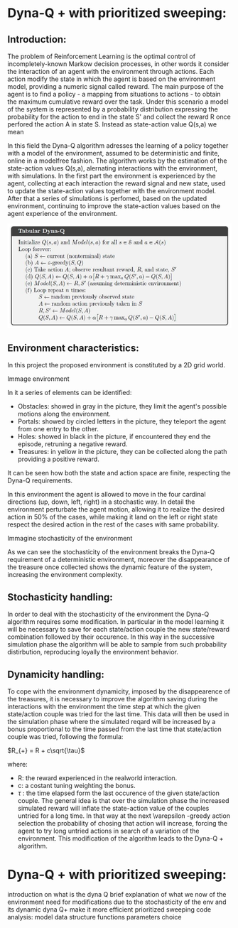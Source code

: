 # Dyna-Q + with prioritized sweeping:
## Introduction:
The problem of Reinforcement Learning is the optimal control of incompletely-known Markow decision processes, in other words it consider the interaction of an agent with the environment through actions.
Each action modify the state in which the agent is based on the environment model, providing a numeric signal called reward.
The main purpose of the agent is to find a policy - a mapping from situations to actions - to obtain the maximum cumulative reward over the task.
Under this scenario a model of the system is represented by a probability distribution expressing the probability for the action to end in the state S' and collect the reward R once perfored the action A in state S.
Instead as state-action value Q(s,a) we mean 

In this field the Dyna-Q algorithm adresses the learning of a policy together with a model of the environment, assumed to be deterministic and finite, online in a modelfree fashion.
The algorithm works by the estimation of the state-action values Q(s,a), alernating interactions with the environment, with simulations.
In the first part the environment is experienced by the agent, collecting at each interaction the reward signal and new state, used to update the state-action values together with the environment model.
After that a series of simulations is perfomed, based on the updated environment, continuing to improve the state-action values based on the agent experience of the environment. 

![Dyna-Q algorithm](/images/dyna-q.jpeg "Dyna-Q algorithm")

## Environment characteristics:
In this project the proposed environment is constituted by a 2D grid world.

Immage environment

In it a series of elements can be identified:
- Obstacles: showed in gray in the picture, they limit the agent's possible motions along the environment.
- Portals: showed by circled letters in the picture, they teleport the agent from one entry to the other.
- Holes: showed in black in the picture, if encountered they end the episode, retruning a negative reward.
- Treasures: in yellow in the picture, they can be collected along the path providing a positive reward.

It can be seen how both the state and action space are finite, respecting the Dyna-Q requirements.

In this environment the agent is allowed to move in the four cardinal directions (up, down, left, right) in a stochastic way.
In detail the environment perturbate the agent motion, allowing it to realize the desired action in 50% of the cases, while making it land on the left or right state respect the desired action in the rest of the cases with same probability.

Immagine stochasticity of the environment

As we can see the stochasticity of the environment breaks the Dyna-Q requirement of a deterministic environment, moreover the disappearance of the treasure once collected shows the dynamic feature of the system, increasing the environment complexity.

## Stochasticity handling:
In order to deal with the stochasticity of the environment the Dyna-Q algorithm requires some modification.
In particular in the model learning it will be necessary to save for each state/action couple the new state/reward combination followed by their occurence.
In this way in the successive simulation phase the algorithm will be able to sample from such probability distirbution, reproducing loyally the environment behavior.

## Dynamicity handling:
To cope with the environment dynamicity, imposed by the disappearence of the treasures, it is necessary to improve the algorithm saving during the interactions with the environment the time step at which the given state/action couple was tried for the last time.
This data will then be used in the simulation phase where the simulated reqard will be increased by a bonus proportional to the time passed from the last time that state/action couple was tried, following the formula:

$R_{+} = R + c\sqrt{\tau}$

where:
- R: the reward experienced in the realworld interaction.
- c: a costant tuning weighting the bonus.
- $\tau$ : the time elapsed form the last occurence of the given state/action couple.
The general idea is that over the simulation phase the increased simulated reward will inflate the state-action value of the couples untried for a long time.
In that way at the next \varepsilon -greedy action selection the probability of chosing that action will increase, forcing the agent to try long untried actions in search of a variation of the environment.
This modification of the algorithm leads to the Dyna-Q + algorithm.
# Dyna-Q + with prioritized sweeping:
introduction on what is the dyna Q
brief explanation of what we now of the environment
need for modifications due to the stochasticity of the env and its dynamic
dyna Q+
make it more efficient prioritized sweeping
code analysis:
model data structure
functions
parameters choice
